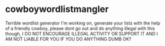 # cowboywordlistmangler
Terrible wordlist generator I'm working on, generate your lists with the help of a friendly cowboy, please dont go out and do anything illegal with this though, I DO NOT ENCOURAGE ILLEGAL ACTIVITY OR SUPPORT IT AND I AM NOT LIABLE FOR YOU IF YOU DO ANYTHING DUMB OK?
